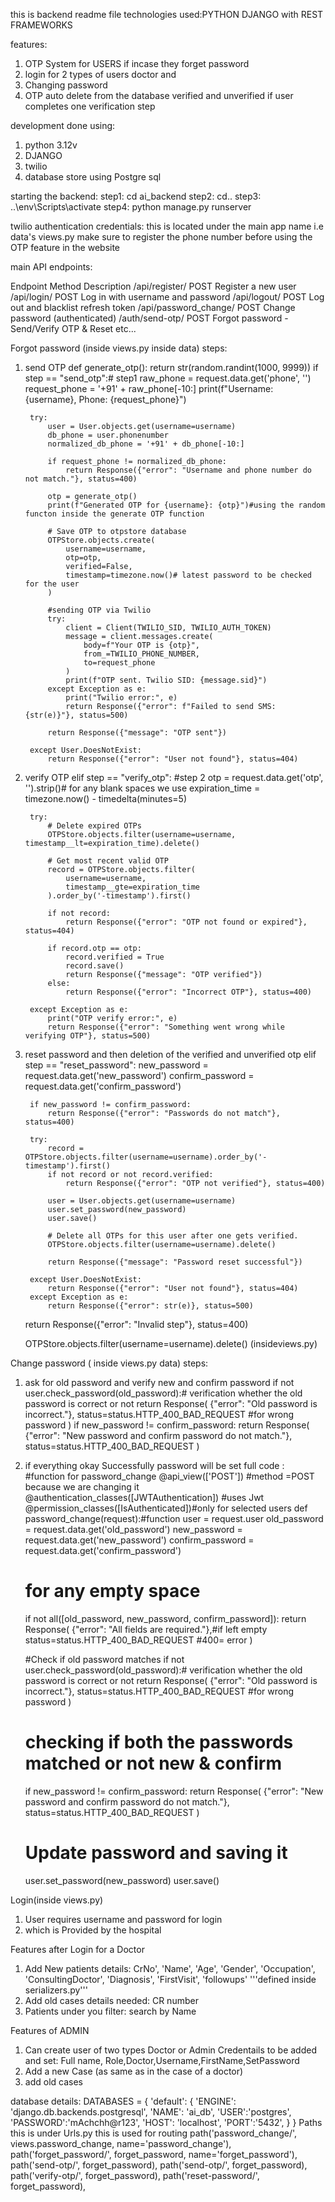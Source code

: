 this is backend readme file
technologies used:PYTHON DJANGO with REST FRAMEWORKS

features:
1. OTP System for USERS if incase they forget password
2. login for 2 types of users doctor and
3. Changing password
4. OTP auto delete from the database verified and unverified if user completes one verification step

development done using:
1. python 3.12v
2. DJANGO
3. twilio
4. database store using Postgre sql


starting the backend:
step1: cd ai_backend
step2: cd..
step3: ..\env\Scripts\activate
step4: python manage.py runserver

twilio authentication credentials:
this is located under the main app name i.e data's views.py
make sure to register the phone number before using the OTP feature in the website

main API endpoints:

  Endpoint	          Method	     Description
/api/register/ 	       POST	     Register a new user
/api/login/	           POST	     Log in with username and password
/api/logout/	         POST	     Log out and blacklist refresh token
/api/password_change/  POST	    Change password (authenticated)
/auth/send-otp/	       POST	    Forgot password - Send/Verify OTP & Reset
etc...

Forgot password (inside views.py inside data)
steps:
1. send OTP 
  def generate_otp():
    return str(random.randint(1000, 9999))
    if step == "send_otp":# step1
        raw_phone = request.data.get('phone', '')
        request_phone = '+91' + raw_phone[-10:]
        print(f"Username: {username}, Phone: {request_phone}")

        try:
            user = User.objects.get(username=username)
            db_phone = user.phonenumber
            normalized_db_phone = '+91' + db_phone[-10:]

            if request_phone != normalized_db_phone:
                return Response({"error": "Username and phone number do not match."}, status=400)

            otp = generate_otp()
            print(f"Generated OTP for {username}: {otp}")#using the random functon inside the generate OTP function

            # Save OTP to otpstore database
            OTPStore.objects.create(
                username=username,
                otp=otp,
                verified=False,
                timestamp=timezone.now()# latest password to be checked for the user
            )

            #sending OTP via Twilio
            try:
                client = Client(TWILIO_SID, TWILIO_AUTH_TOKEN)
                message = client.messages.create(
                    body=f"Your OTP is {otp}",
                    from_=TWILIO_PHONE_NUMBER,
                    to=request_phone
                )
                print(f"OTP sent. Twilio SID: {message.sid}")
            except Exception as e:
                print("Twilio error:", e)
                return Response({"error": f"Failed to send SMS: {str(e)}"}, status=500)

            return Response({"message": "OTP sent"})

        except User.DoesNotExist:
            return Response({"error": "User not found"}, status=404)

2. verify OTP
  elif step == "verify_otp": #step 2
        otp = request.data.get('otp', '').strip()# for any blank spaces we use 
        expiration_time = timezone.now() - timedelta(minutes=5)

        try:
            # Delete expired OTPs
            OTPStore.objects.filter(username=username, timestamp__lt=expiration_time).delete()

            # Get most recent valid OTP
            record = OTPStore.objects.filter(
                username=username,
                timestamp__gte=expiration_time
            ).order_by('-timestamp').first()

            if not record:
                return Response({"error": "OTP not found or expired"}, status=404)

            if record.otp == otp:
                record.verified = True
                record.save()
                return Response({"message": "OTP verified"})
            else:
                return Response({"error": "Incorrect OTP"}, status=400)

        except Exception as e:
            print("OTP verify error:", e)
            return Response({"error": "Something went wrong while verifying OTP"}, status=500)
3. reset password and then deletion of the verified and unverified otp
    elif step == "reset_password":
        new_password = request.data.get('new_password')
        confirm_password = request.data.get('confirm_password')

        if new_password != confirm_password:
            return Response({"error": "Passwords do not match"}, status=400)

        try:
            record = OTPStore.objects.filter(username=username).order_by('-timestamp').first()
            if not record or not record.verified:
                return Response({"error": "OTP not verified"}, status=400)

            user = User.objects.get(username=username)
            user.set_password(new_password)
            user.save()

            # Delete all OTPs for this user after one gets verified.
            OTPStore.objects.filter(username=username).delete()

            return Response({"message": "Password reset successful"})

        except User.DoesNotExist:
            return Response({"error": "User not found"}, status=404)
        except Exception as e:
            return Response({"error": str(e)}, status=500)

    return Response({"error": "Invalid step"}, status=400)
            
    OTPStore.objects.filter(username=username).delete() (insideviews.py)


Change password ( inside views.py data)
steps:
1. ask for old password and verify new and confirm password
  if not user.check_password(old_password):# verification whether the old password is correct or not
        return Response(
            {"error": "Old password is incorrect."},
            status=status.HTTP_400_BAD_REQUEST #for wrong password
        )
  if new_password != confirm_password:
        return Response(
            {"error": "New password and confirm password do not match."},
            status=status.HTTP_400_BAD_REQUEST
        )
2. if  everything okay Successfully password will be set
full code :
  #function for password_change
@api_view(['POST']) #method =POST because we are changing it
@authentication_classes([JWTAuthentication]) #uses Jwt
@permission_classes([IsAuthenticated])#only for selected users
def password_change(request):#function
    user = request.user
    old_password = request.data.get('old_password')
    new_password = request.data.get('new_password')
    confirm_password = request.data.get('confirm_password')

    # for any empty space
    if not all([old_password, new_password, confirm_password]):
        return Response(
            {"error": "All fields are required."},#if left empty
            status=status.HTTP_400_BAD_REQUEST #400= error
        )

    #Check if old password matches
    if not user.check_password(old_password):# verification whether the old password is correct or not
        return Response(
            {"error": "Old password is incorrect."},
            status=status.HTTP_400_BAD_REQUEST #for wrong password
        )

    # checking if both the passwords matched or not new & confirm
    if new_password != confirm_password:
        return Response(
            {"error": "New password and confirm password do not match."},
            status=status.HTTP_400_BAD_REQUEST
        )

    # Update password and saving it
    user.set_password(new_password)
    user.save()



Login(inside views.py) 
1. User requires username and password for login
2. which is Provided by the hospital

Features after Login for a Doctor
1.  Add New patients
  details: CrNo', 'Name', 'Age', 'Gender', 'Occupation', 'ConsultingDoctor', 'Diagnosis', 'FirstVisit', 'followups' '''defined inside  serializers.py'''
2. Add old cases
details needed: CR number
3. Patients under you
  filter: search by Name

Features of ADMIN
1. Can create user of two types Doctor or Admin
  Credentails to be added and set: Full name, Role,Doctor,Username,FirstName,SetPassword
2.  Add a new Case (as same as in the case of a doctor)
3.  add old cases

database details:
  DATABASES = {
    'default': {
        'ENGINE': 'django.db.backends.postgresql',
        'NAME': 'ai_db',
        'USER':'postgres',
        'PASSWORD':'mAchchh@r123',
        'HOST': 'localhost',
        'PORT':'5432',
    }
}
Paths this is under Urls.py
  this is used for routing
      path('password_change/', views.password_change, name='password_change'),
      path('forget_password/', forget_password, name='forget_password'),
      path('send-otp/', forget_password),
      path('send-otp/', forget_password),
      path('verify-otp/', forget_password),
      path('reset-password/', forget_password),




